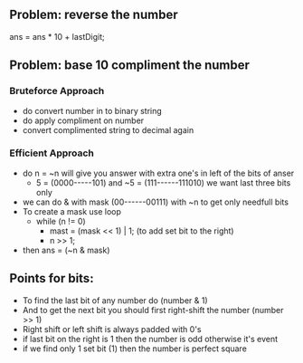 ## Problem: reverse the number

ans = ans * 10 + lastDigit;

## Problem: base 10 compliment the number
### Bruteforce Approach
  - do convert number in to binary string
  - do apply compliment on number
  - convert complimented string to decimal again
### Efficient Approach
  - do n = ~n will give you answer with extra one's in left of the bits of anser
      - 5 = (0000-----101) and ~5 = (111------111010) we want last three bits only
  - we can do & with mask (00------00111) with ~n to get only needfull bits
  - To create a mask use loop
      - while (n != 0)
          - mast = (mask << 1) | 1; (to add set bit to the right)
          - n >> 1;
  - then ans = (~n & mask)

## Points for bits:
  - To find the last bit of any number do (number & 1)
  - And to get the next bit you should first right-shift the number (number >> 1)
  - Right shift or left shift is always padded with 0's
  - if last bit on the right is 1 then the number is odd otherwise it's event
  - if we find only 1 set bit (1) then the number is perfect square
